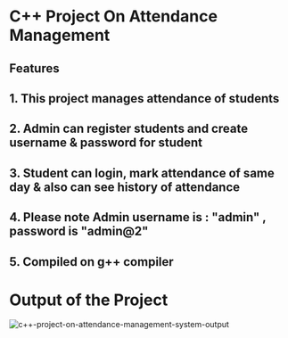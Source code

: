# C++ Project On Attendance Management
## Features
## 1. This project manages attendance of students
## 2. Admin can register students and create username & password for student
## 3. Student can login, mark attendance of same day & also can see history of attendance
## 4. Please note Admin username is : "admin" , password is "admin@2"
## 5. Compiled on g++ compiler

# Output of the Project
![c++-project-on-attendance-management-system-output](https://user-images.githubusercontent.com/67803060/160230587-32c7c83b-e20e-4a81-bdec-29143cae0fdb.png)
